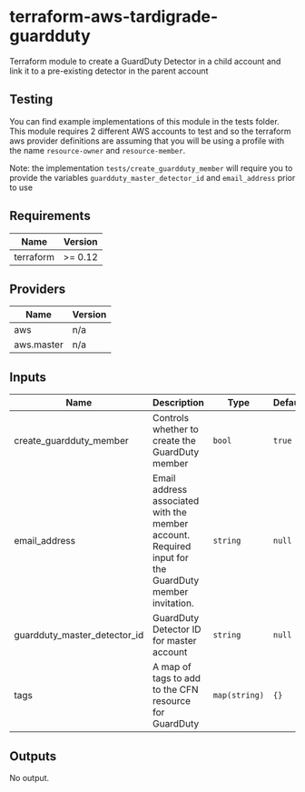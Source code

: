 # terraform-aws-tardigrade-guardduty

Terraform module to create a GuardDuty Detector in a child account and link it
to a pre-existing detector in the parent account

## Testing

You can find example implementations of this module in the tests folder. This module
requires 2 different AWS accounts to test and so the terraform aws provider definitions
are assuming that you will be using a profile with the name `resource-owner` and `resource-member`.

Note: the implementation `tests/create_guardduty_member` will require you to provide the variables
`guardduty_master_detector_id` and `email_address` prior to use


<!-- BEGIN TFDOCS -->
## Requirements

| Name | Version |
|------|---------|
| terraform | >= 0.12 |

## Providers

| Name | Version |
|------|---------|
| aws | n/a |
| aws.master | n/a |

## Inputs

| Name | Description | Type | Default | Required |
|------|-------------|------|---------|:--------:|
| create\_guardduty\_member | Controls whether to create the GuardDuty member | `bool` | `true` | no |
| email\_address | Email address associated with the member account. Required input for the GuardDuty member invitation. | `string` | `null` | no |
| guardduty\_master\_detector\_id | GuardDuty Detector ID for master account | `string` | `null` | no |
| tags | A map of tags to add to the CFN resource for GuardDuty | `map(string)` | `{}` | no |

## Outputs

No output.

<!-- END TFDOCS -->
